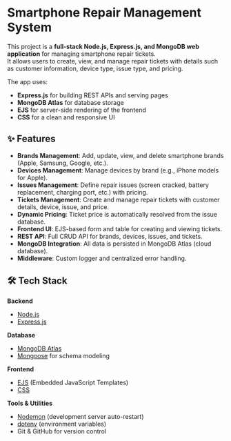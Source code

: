 # Smartphone Repair Management System

This project is a **full-stack Node.js, Express.js, and MongoDB web application** for managing smartphone repair tickets.  
It allows users to create, view, and manage repair tickets with details such as customer information, device type, issue type, and pricing.  

The app uses:
- **Express.js** for building REST APIs and serving pages
- **MongoDB Atlas** for database storage
- **EJS** for server-side rendering of the frontend
- **CSS** for a clean and responsive UI

## ✨ Features

- **Brands Management**: Add, update, view, and delete smartphone brands (Apple, Samsung, Google, etc.).  
- **Devices Management**: Manage devices by brand (e.g., iPhone models for Apple).  
- **Issues Management**: Define repair issues (screen cracked, battery replacement, charging port, etc.) with pricing.  
- **Tickets Management**: Create and manage repair tickets with customer details, device, issue, and price.  
- **Dynamic Pricing**: Ticket price is automatically resolved from the issue database.  
- **Frontend UI**: EJS-based form and table for creating and viewing tickets.  
- **REST API**: Full CRUD API for brands, devices, issues, and tickets.  
- **MongoDB Integration**: All data is persisted in MongoDB Atlas (cloud database).  
- **Middleware**: Custom logger and centralized error handling.  

## 🛠 Tech Stack

**Backend**  
- [Node.js](https://nodejs.org/)  
- [Express.js](https://expressjs.com/)  

**Database**  
- [MongoDB Atlas](https://www.mongodb.com/atlas/database)  
- [Mongoose](https://mongoosejs.com/) for schema modeling  

**Frontend**  
- [EJS](https://ejs.co/) (Embedded JavaScript Templates)  
- [CSS](https://developer.mozilla.org/en-US/docs/Web/CSS)  

**Tools & Utilities**  
- [Nodemon](https://www.npmjs.com/package/nodemon) (development server auto-restart)  
- [dotenv](https://www.npmjs.com/package/dotenv) (environment variables)  
- Git & GitHub for version control  
